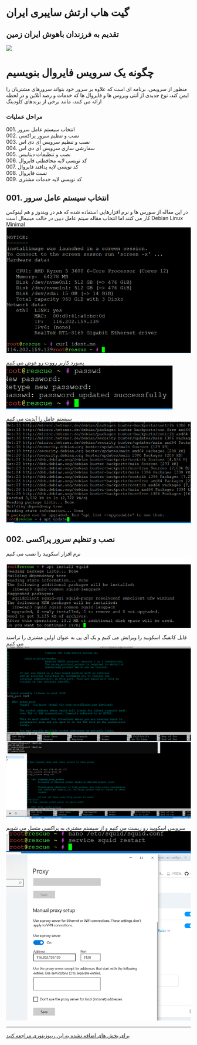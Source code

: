 <h1>گیت هاب ارتش سایبری ایران</h1>
<h2>تقدیم به فرزندان باهوش ایران زمین</h2>
<img src="https://github.com/dewebdes/Iranian-Cyber-Army/blob/master/snort/snorty/1024b.jpg" />
<h1>چگونه یک سرویس فایروال بنویسیم</h1>

<p>
منظور از سرویس، برنامه ای است که علاوه بر سرور خود بتواند سرورهای مشتریان را ایمن کند، نوع جدیدی از آنتی ویروس ها و فایروال ها 
 که خدمات و رصد آنلاین و در لحظه ارائه می کنند، مانند برخی از برندهای کلودینگ
</p>  
<h3>مراحل عملیات</h3>
<p>
001. انتخاب سیستم عامل سرور
<br>
002. نصب و تنظیم سرور پراکسی
<br>
003. نصب و تنظیم سرویس آی دی اس
<br>
004. سفارشی سازی سرویس آی دی اس
<br>
005. نصب و تنظیمات دیتابیس
<br>
006. کد نویسی لایه محافظتی فایروال
<br>
007. کد نویسی لایه پدافند فایروال
<br>
008. تست فایروال
<br>
009. کد نویسی لایه خدمات مشتری
<p>
 
<h2>
001. انتخاب سیستم عامل سرور
</h2>
<p>
در این مقاله از سورس ها و نرم افزارهایی استفاده شده که هم  در ویندوز و هم لینوکس کار می کنند اما انتخاب 
مقاله سیتم عامل دبین در حالت مینیمال است
Debian Linux Minimal
 <br>
<img src='https://github.com/dewebdes/fereng/blob/master/hub/001.PNG' />
 
<p>
پسورد کاربر رووت رو عوض می کنیم
<br>
<img src='https://github.com/dewebdes/fereng/blob/master/hub/002.PNG' />
</p>

<p>
سیستم عامل را آپدیت می کنیم
<br>
<img src='https://github.com/dewebdes/fereng/blob/master/hub/004.PNG' />
</p>

<h2>
002. نصب و تنظیم سرور پراکسی
</h2>

<p>
نرم افزار اسکویید را نصب می کنیم
<br>
<img src='https://github.com/dewebdes/fereng/blob/master/hub/005.PNG' />
</p>

<p>
فایل کانفیگ اسکویید را ویرایش می کنیم و یک آی پی به عنوان اولین مشتری را تراستد می کنیم
<br>
<img src='https://github.com/dewebdes/fereng/blob/master/hub/006.PNG' />
 <br>
<img src='https://github.com/dewebdes/fereng/blob/master/hub/007.PNG' />
</p>

<p>
سرویس اسکویید رو ریست می کنیم و از سیستم مشتری به پراکسی متصل می شویم
<br>
<img src='https://github.com/dewebdes/fereng/blob/master/hub/008.PNG' />
 <br>
<img src='https://github.com/dewebdes/fereng/blob/master/hub/009.PNG' />
</p>
  
<hr>
<a href='https://github.com/dewebdes/fereng/tree/master/hub'>
برای بخش های اضافه نشده  به این ریپوزیتوری مراجعه کنید
</a>
